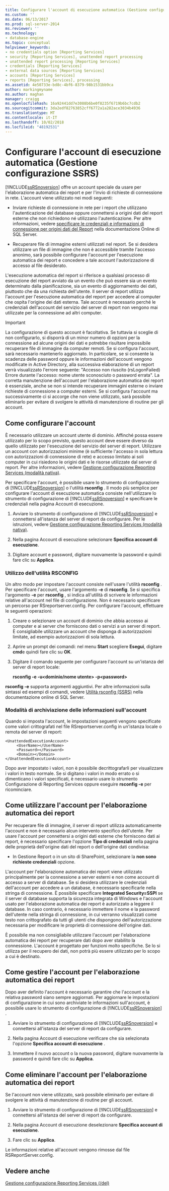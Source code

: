 ```yaml
---
title: Configurare l'account di esecuzione automatica (Gestione configurazione SSRS) | Microsoft Docs
ms.custom: ''
ms.date: 06/13/2017
ms.prod: sql-server-2014
ms.reviewer: ''
ms.technology:
- database-engine
ms.topic: conceptual
helpviewer_keywords:
- no credentials option [Reporting Services]
- security [Reporting Services], unattended report processing
- unattended report processing [Reporting Services]
- credentials [Reporting Services]
- external data sources [Reporting Services]
- accounts [Reporting Services]
- reports [Reporting Services], processing
ms.assetid: 4e50733e-bd8c-4bf6-8379-98b1531bb9ca
author: markingmyname
ms.author: maghan
manager: craigg
ms.openlocfilehash: 16a92441dd7e3088b6be0f8235f6719b6bc7cdb2
ms.sourcegitcommit: 3da2edf82763852cff6772a1a282ace3034b4936
ms.translationtype: MT
ms.contentlocale: it-IT
ms.lasthandoff: 10/02/2018
ms.locfileid: "48192531"
---
```

# <a name="configure-the-unattended-execution-account-ssrs-configuration-manager"></a>Configurare l'account di esecuzione automatica (Gestione configurazione SSRS)
  [!INCLUDE[ssRSnoversion](../../includes/ssrsnoversion-md.md)] offre un account speciale da usare per l'elaborazione automatica dei report e per l'invio di richieste di connessione in rete. L'account viene utilizzato nei modi seguenti:  
  
-   Inviare richieste di connessione in rete per i report che utilizzano l'autenticazione del database oppure connettersi a origini dati del report esterne che non richiedono né utilizzano l'autenticazione. Per altre informazioni, vedere [specificare le credenziali e informazioni di connessione per origini dati del Report](../../integration-services/connection-manager/data-sources.md) nella documentazione Online di SQL Server.  
  
-   Recuperare file di immagine esterni utilizzati nel report. Se si desidera utilizzare un file di immagine che non è accessibile tramite l'accesso anonimo, sarà possibile configurare l'account per l'esecuzione automatica dei report e concedere a tale account l'autorizzazione di accesso al file desiderato.  
  
 L'esecuzione automatica del report si riferisce a qualsiasi processo di esecuzione del report avviato da un evento che può essere sia un evento determinato dalla pianificazione, sia un evento di aggiornamento dei dati, piuttosto che da una richiesta dell'utente. Il server di report utilizza l'account per l'esecuzione automatica del report per accedere al computer che ospita l'origine dei dati esterna. Tale account è necessario perché le credenziali dell'account del servizio del server di report non vengono mai utilizzate per la connessione ad altri computer.  
  
> [!IMPORTANT]  
>  La configurazione di questo account è facoltativa. Se tuttavia si sceglie di non configurarlo, si disporrà di un minor numero di opzioni per la connessione ad alcune origini dei dati e potrebbe risultare impossibile recuperare file di immagine da computer remoti. Se si configura l'account, sarà necessario mantenerlo aggiornato. In particolare, se si consente la scadenza delle password oppure le informazioni dell'account vengono modificate in Active Directory, alla successiva elaborazione di un report verrà visualizzato l'errore seguente: "Accesso non riuscito (rsLogonFailed) Errore durante l'accesso: nome utente sconosciuto o password errata". La corretta manutenzione dell'account per l'elaborazione automatica dei report è essenziale, anche se non si intende recuperare immagini esterne o inviare richieste di connessione a computer esterni. Se si configura l'account ma successivamente ci si accorge che non viene utilizzato, sarà possibile eliminarlo per evitare di svolgere le attività di manutenzione di routine per gli account.  
  
## <a name="how-to-configure-the-account"></a>Come configurare l'account  
 È necessario utilizzare un account utente di dominio. Affinché possa essere utilizzato per lo scopo previsto, questo account deve essere diverso da quello utilizzato per l'esecuzione del servizio del server di report. Utilizzare un account con autorizzazioni minime (è sufficiente l'accesso in sola lettura con autorizzazioni di connessione di rete) e accesso limitato ai soli computer in cui risiedono le origini dati e le risorse utilizzate dal server di report. Per altre informazioni, vedere [Gestione configurazione Reporting Services &#40;modalità nativa&#41;](../../sql-server/install/reporting-services-configuration-manager-native-mode.md).  
  
 Per specificare l'account, è possibile usare lo strumento di configurazione di [!INCLUDE[ssRSnoversion](../../includes/ssrsnoversion-md.md)] o l'utilità **rsconfig** . Il modo più semplice per configurare l'account di esecuzione automatica consiste nell'utilizzare lo strumento di configurazione di [!INCLUDE[ssRSnoversion](../../includes/ssrsnoversion-md.md)] e specificare le credenziali nella pagina Account di esecuzione.  
  
1.  Avviare lo strumento di configurazione di [!INCLUDE[ssRSnoversion](../../includes/ssrsnoversion-md.md)] e connettersi all'istanza del server di report da configurare. Per le istruzioni, vedere [Gestione configurazione Reporting Services &#40;modalità nativa&#41;](../../sql-server/install/reporting-services-configuration-manager-native-mode.md).  
  
2.  Nella pagina Account di esecuzione selezionare **Specifica account di esecuzione**.  
  
3.  Digitare account e password, digitare nuovamente la password e quindi fare clic su **Applica**.  
  
### <a name="using-rsconfig-utility"></a>Utilizzo dell'utilità RSCONFIG  
 Un altro modo per impostare l'account consiste nell'usare l'utilità **rsconfig** . Per specificare l'account, usare l'argomento **-e** di **rsconfig**. Se si specifica l'argomento **-e** per **rsconfig** , si indica all'utilità di scrivere le informazioni relative all'account nel file di configurazione. Non è necessario specificare un percorso per RSreportserver.config. Per configurare l'account, effettuare le seguenti operazioni:  
  
1.  Creare o selezionare un account di dominio che abbia accesso ai computer e ai server che forniscono dati o servizi a un server di report. È consigliabile utilizzare un account che disponga di autorizzazioni limitate, ad esempio autorizzazioni di sola lettura.  
  
2.  Aprire un prompt dei comandi: nel menu **Start** scegliere **Esegui**, digitare **cmd**e quindi fare clic su **OK**.  
  
3.  Digitare il comando seguente per configurare l'account su un'istanza del server di report locale:  
  
     **rsconfig -e -u\<dominio/nome utente> -p\<password>**  
  
 **rsconfig -e** supporta argomenti aggiuntivi. Per altre informazioni sulla sintassi ed esempi di comandi, vedere [Utilità rsconfig &#40;SSRS&#41;](../tools/rsconfig-utility-ssrs.md) nella documentazione online di SQL Server.  
  
### <a name="how-account-information-is-stored"></a>Modalità di archiviazione delle informazioni sull'account  
 Quando si imposta l'account, le impostazioni seguenti vengono specificate come valori crittografati nel file RSreportserver.config in un'istanza locale o remota del server di report:  
  
```  
<UnattendedExecutionAccount>  
     <UserName></UserName>  
     <Password></Password>  
     <Domain></Domain>  
</UnattendedExecutionAccount>  
```  
  
 Dopo aver impostato i valori, non è possibile decrittografarli per visualizzare i valori in testo normale. Se si digitano i valori in modo errato o si dimenticano i valori specificati, è necessario usare lo strumento Configurazione di Reporting Services oppure eseguire **rsconfig -e** per ricominciare.  
  
## <a name="how-to-use-the-unattended-report-processing-account"></a>Come utilizzare l'account per l'elaborazione automatica dei report  
 Per recuperare file di immagine, il server di report utilizza automaticamente l'account e non è necessario alcun intervento specifico dell'utente. Per usare l'account per connettersi a origini dati esterne che forniscono dati ai report, è necessario specificare l'opzione **Tipo di credenziali** nella pagina delle proprietà dell'origine dati del report o dell'origine dati condivisa:  
  
-   In Gestione Report o in un sito di SharePoint, selezionare la **non sono richieste credenziali** opzione.  
  
 L'account per l'elaborazione automatica dei report viene utilizzato principalmente per la connessione a server esterni e non come account di accesso a server di database. Se si desidera utilizzare le credenziali dell'account per accedere a un database, è necessario specificarle nella stringa di connessione. È possibile specificare **Integrated Security=SSPI** se il server di database supporta la sicurezza integrata di Windows e l'account usato per l'elaborazione automatica dei report è autorizzato a leggere il database. In caso contrario, è necessario immettere il nome e la password dell'utente nella stringa di connessione, in cui verranno visualizzati come testo non crittografato da tutti gli utenti che dispongono dell'autorizzazione necessaria per modificare le proprietà di connessione dell'origine dati.  
  
 È possibile ma non consigliabile utilizzare l'account per l'elaborazione automatica dei report per recuperare dati dopo aver stabilito la connessione. L'account è progettato per funzioni molto specifiche. Se lo si utilizza per il recupero dei dati, non potrà più essere utilizzato per lo scopo a cui è destinato.  
  
## <a name="how-to-maintain-the-unattended-report-processing-account"></a>Come gestire l'account per l'elaborazione automatica dei report  
 Dopo aver definito l'account è necessario garantire che l'account e la relativa password siano sempre aggiornati. Per aggiornare le impostazioni di configurazione in cui sono archiviate le informazioni sull'account, è possibile usare lo strumento di configurazione di [!INCLUDE[ssRSnoversion](../../includes/ssrsnoversion-md.md)] .  
  
1.  Avviare lo strumento di configurazione di [!INCLUDE[ssRSnoversion](../../includes/ssrsnoversion-md.md)] e connettersi all'istanza del server di report da configurare.  
  
2.  Nella pagina Account di esecuzione verificare che sia selezionata l'opzione **Specifica account di esecuzione** .  
  
3.  Immettere il nuovo account o la nuova password, digitare nuovamente la password e quindi fare clic su **Applica**.  
  
## <a name="how-to-delete-the-unattended-report-processing-account"></a>Come eliminare l'account per l'elaborazione automatica dei report  
 Se l'account non viene utilizzato, sarà possibile eliminarlo per evitare di svolgere le attività di manutenzione di routine per gli account.  
  
1.  Avviare lo strumento di configurazione di [!INCLUDE[ssRSnoversion](../../includes/ssrsnoversion-md.md)] e connettersi all'istanza del server di report da configurare.  
  
2.  Nella pagina Account di esecuzione deselezionare **Specifica account di esecuzione**.  
  
3.  Fare clic su **Applica**.  
  
 Le informazioni relative all'account vengono rimosse dal file RSReportServer.config.  
  
## <a name="see-also"></a>Vedere anche  
 [Gestione configurazione Reporting Services &#40;/del&#41;](../../sql-server/install/reporting-services-configuration-manager-native-mode.md)  
  
  
